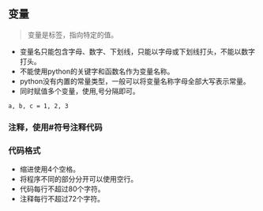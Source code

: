 ## 变量
> 变量是标签，指向特定的值。

- 变量名只能包含字母、数字、下划线，只能以字母或下划线打头，不能以数字打头。
- 不能使用python的关键字和函数名作为变量名称。
- python没有内置的常量类型，一般可以将变量名称字母全部大写表示常量。
- 同时赋值多个变量，使用,号分隔即可。
```
a, b, c = 1, 2, 3
```
### 注释，使用#符号注释代码
### 代码格式
- 缩进使用4个空格。
- 将程序不同的部分分开可以使用空行。
- 代码每行不超过80个字符。
- 注释每行不超过72个字符。
